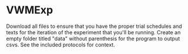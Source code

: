 # VWMExp #

Download all files to ensure that you have the proper trial schedules and texts for the iteration of the experiment that you'll be running. Create an empty folder titled "data" without parenthesis for the program to output csvs. See the included protocols for context.
